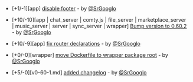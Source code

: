 * [+1/-1][app] [disable footer](https://github.com/ragestudio/comty/commit/6b6eddc6ce3c228b179485849c7992d7c8a91b32) - by [@SrGooglo](https://github.com/srgooglo)

* [+10/-10][app | chat_server | comty.js | file_server | marketplace_server | music_server | server | sync_server | wrapper] [Bump version to 0.60.2](https://github.com/ragestudio/comty/commit/e91f120f0c482b56e29fc491e3a971b9c80c5733) - by [@SrGooglo](https://github.com/srgooglo)

* [+10/-9][app] [fix router declarations](https://github.com/ragestudio/comty/commit/443b84eb85ccb96820de1bf01b58be60096cde62) - by [@SrGooglo](https://github.com/srgooglo)

* [+0/-0][wrapper] [move Dockerfile to wrapper package root](https://github.com/ragestudio/comty/commit/73f181cafed990f0c10ccb888f6d5d8c0dcde83c) - by [@SrGooglo](https://github.com/srgooglo)

* [+5/-0][v0-60-1.md] [added changelog](https://github.com/ragestudio/comty/commit/efb1ab14ee6854b8cc2312d0ff4c46e87f0c30e0) - by [@SrGooglo](https://github.com/srgooglo)
